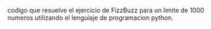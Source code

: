 codigo que resuelve el ejercicio de FizzBuzz  para un limite de 1000 numeros utilizando el lenguiaje de programacion python.
